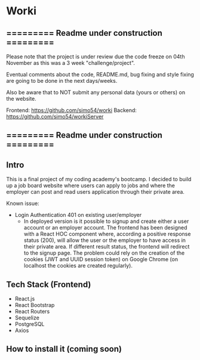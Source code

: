# Worki

## ========= Readme under construction =========

Please note that the project is under review due the code freeze on 04th November as this was a 3 week "challenge/project".

Eventual comments about the code, README.md, bug fixing and style fixing are going to be done in the next days/weeks.

Also be aware that to NOT submit any personal data (yours or others) on the website.

Frontend: https://github.com/simo54/worki
Backend: https://github.com/simo54/workiServer

## ========= Readme under construction =========

## Intro

This is a final project of my coding academy's bootcamp. I decided to build up a job board website where users can apply to jobs and where the employer can post and read users application through their private area.

Known issue: 
- Login Authentication 401 on existing user/employer
	- In deployed version is it possible to signup and create either a user account or an employer account. The frontend has been designed with a React HOC component where, according a positive response status (200), will allow the user or the employer to have access in their private area. If different result status, the frontend will redirect to the signup page. 
  The problem could rely on the creation of the cookies (JWT and UUID session token) on Google Chrome (on localhost the cookies are created regularly).

## Tech Stack (Frontend)
- React.js
- React Bootstrap
- React Routers
- Sequelize
- PostgreSQL
- Axios

## How to install it (coming soon)
 
